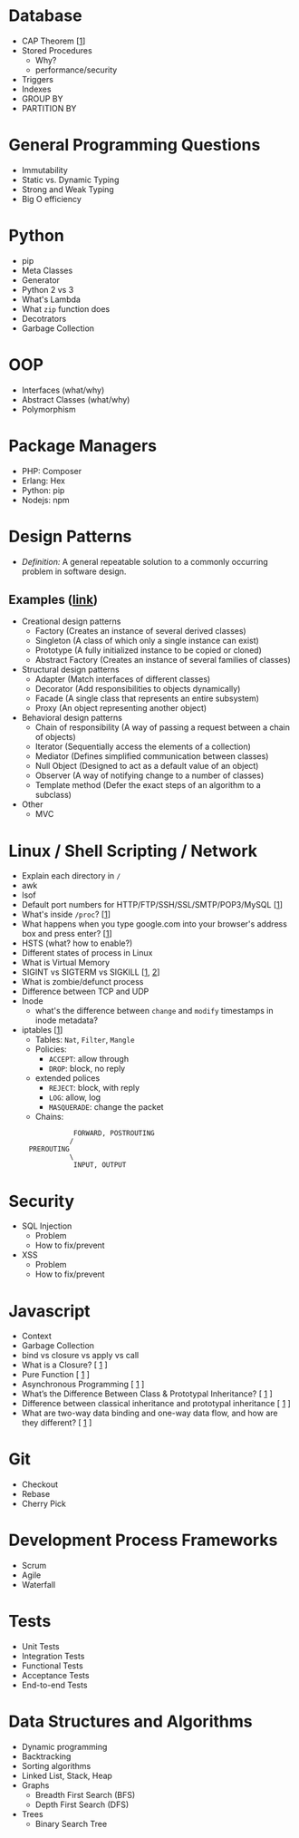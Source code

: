# Database
 - CAP Theorem [[1](http://www.ippon.tech/blog/use-cassandra-mongodb-hbase-accumulo-mysql/)]
 - Stored Procedures
   + Why?
   + performance/security
 - Triggers
 - Indexes
 - GROUP BY
 - PARTITION BY

# General Programming Questions
 - Immutability
 - Static vs. Dynamic Typing
 - Strong and Weak Typing
 - Big O efficiency

# Python
 - pip
 - Meta Classes
 - Generator
 - Python 2 vs 3
 - What's Lambda
 - What `zip` function does
 - Decotrators
 - Garbage Collection

# OOP
 - Interfaces (what/why)
 - Abstract Classes (what/why)
 - Polymorphism
 
# Package Managers
 - PHP: Composer
 - Erlang: Hex
 - Python: pip
 - Nodejs: npm

# Design Patterns
 - *Definition:* A general repeatable solution to a commonly occurring problem in software design.

## Examples ([link](https://github.com/kamranahmedse/design-patterns-for-humans))
 - Creational design patterns
   - Factory (Creates an instance of several derived classes)
   - Singleton (A class of which only a single instance can exist)
   - Prototype (A fully initialized instance to be copied or cloned)
   - Abstract Factory (Creates an instance of several families of classes)
 - Structural design patterns
   - Adapter (Match interfaces of different classes)
   - Decorator (Add responsibilities to objects dynamically)
   - Facade (A single class that represents an entire subsystem)
   - Proxy (An object representing another object)
 - Behavioral design patterns
   - Chain of responsibility (A way of passing a request between a chain of objects)
   - Iterator (Sequentially access the elements of a collection)
   - Mediator (Defines simplified communication between classes)
   - Null Object (Designed to act as a default value of an object)
   - Observer (A way of notifying change to a number of classes)
   - Template method (Defer the exact steps of an algorithm to a subclass)
 - Other
   - MVC
  
# Linux / Shell Scripting / Network
 - Explain each directory in `/`
 - awk
 - lsof
 - Default port numbers for HTTP/FTP/SSH/SSL/SMTP/POP3/MySQL [[1](http://support.hostgator.com/articles/commonly-used-port-numbers)]
 - What's inside `/proc`? [[1](https://twitter.com/b0rk/status/796554983810498560)]
 - What happens when you type google.com into your browser's address box and press enter? [[1](https://github.com/alex/what-happens-when)]
 - HSTS (what? how to enable?)
 - Different states of process in Linux
 - What is Virtual Memory
 - SIGINT vs SIGTERM vs SIGKILL [[1](https://www.quora.com/What-is-the-difference-between-the-SIGINT-and-SIGTERM-signals-in-Linux-What%E2%80%99s-the-difference-between-the-SIGKILL-and-SIGSTOP-signals), [2](https://major.io/2010/03/18/sigterm-vs-sigkill/)]
 - What is zombie/defunct process
 - Difference between TCP and UDP
 - Inode
   + what's the difference between `change` and `modify` timestamps in inode metadata?
 - iptables [[1](https://www.globo.tech/learning-center/wp-content/uploads/2014/05/Linux-Iptables-firewall-schema.png)]
   + Tables: `Nat`, `Filter`, `Mangle`
   + Policies:
     * `ACCEPT`: allow through
     * `DROP`: block, no reply
   + extended polices
     * `REJECT`: block, with reply
     * `LOG`: allow, log
     * `MASQUERADE`: change the packet
   + Chains:
```
                FORWARD, POSTROUTING
               /
     PREROUTING
               \
                INPUT, OUTPUT
```

# Security
 - SQL Injection
   - Problem
   - How to fix/prevent
 - XSS
   - Problem
   - How to fix/prevent

# Javascript
 - Context
 - Garbage Collection
 - bind vs closure vs apply vs call
 - What is a Closure? [ [1](https://medium.com/javascript-scene/master-the-javascript-interview-what-is-a-closure-b2f0d2152b36#.sqm6f5d98) ]
 - Pure Function [ [1](https://medium.com/javascript-scene/master-the-javascript-interview-what-is-a-pure-function-d1c076bec976#.stplb6zcz) ]
 - Asynchronous Programming [ [1](https://medium.com/javascript-scene/10-interview-questions-every-javascript-developer-should-know-6fa6bdf5ad95) ]
 - What’s the Difference Between Class & Prototypal Inheritance? [ [1](https://medium.com/javascript-scene/master-the-javascript-interview-what-s-the-difference-between-class-prototypal-inheritance-e4cd0a7562e9#.t0458ztc5) ]
 - Difference between classical inheritance and prototypal inheritance [ [1](https://medium.com/javascript-scene/10-interview-questions-every-javascript-developer-should-know-6fa6bdf5ad95) ]
 - What are two-way data binding and one-way data flow, and how are they different? [ [1](https://medium.com/javascript-scene/10-interview-questions-every-javascript-developer-should-know-6fa6bdf5ad95) ]
 
# Git
 - Checkout
 - Rebase
 - Cherry Pick

# Development Process Frameworks
 - Scrum
 - Agile
 - Waterfall

# Tests
 - Unit Tests
 - Integration Tests
 - Functional Tests
 - Acceptance Tests
 - End-to-end Tests
 
# Data Structures and Algorithms
 - Dynamic programming
 - Backtracking 
 - Sorting algorithms 
 - Linked List, Stack, Heap
 - Graphs
   + Breadth First Search (BFS)
   + Depth First Search (DFS)
 - Trees
   + Binary Search Tree
   
